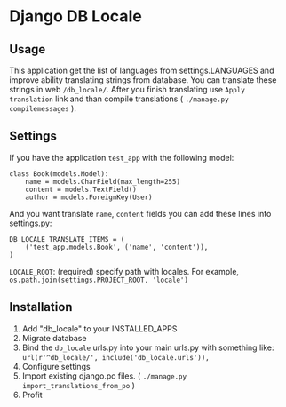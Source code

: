 Django DB Locale
====================

Usage
-----

This application get the list of languages from settings.LANGUAGES and improve ability translating strings from database.
You can translate these strings in web `/db_locale/`.
After you finish translating use `Apply translation` link and than compile translations ( `./manage.py compilemessages` ).

Settings
--------

If you have the application `test_app` with the following model:

	class Book(models.Model):
        name = models.CharField(max_length=255)
        content = models.TextField()
        author = models.ForeignKey(User)
		
And you want translate `name`, `content` fields you can add these lines into settings.py:

    DB_LOCALE_TRANSLATE_ITEMS = (
        ('test_app.models.Book', ('name', 'content')),
    )

`LOCALE_ROOT`: (required) specify path with locales. For example, `os.path.join(settings.PROJECT_ROOT, 'locale')`

Installation
------------

1. Add "db\_locale" to your INSTALLED\_APPS
2. Migrate database
3. Bind the `db_locale` urls.py into your main urls.py with something like: `url(r'^db_locale/', include('db_locale.urls')),`
4. Configure settings
5. Import existing django.po files. ( `./manage.py import_translations_from_po` )
6. Profit
